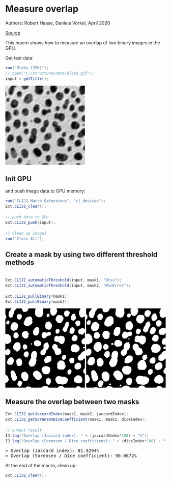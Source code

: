 

# Measure overlap
Authors: Robert Haase, Daniela Vorkel, April 2020

[Source](https://github.com/clij/clij2-docs/tree/master/src/main/macro/measure_overlap.ijm)


This macro shows how to measure an overlap 
of two binary images in the GPU.

Get test data:

```java
run("Blobs (25K)");
// open("C:/structure/data/blobs.gif");
input = getTitle();

```
<a href="image_1588707322243.png"><img src="image_1588707322243.png" width="250" alt="blobs.gif"/></a>

## Init GPU
and push image data to GPU memory:

```java
run("CLIJ2 Macro Extensions", "cl_device=");
Ext.CLIJ2_clear();

// push data to GPU
Ext.CLIJ2_push(input);

// clean up ImageJ
run("Close All");


```

## Create a mask by using two different threshold methods

```java

Ext.CLIJ2_automaticThreshold(input, mask1, "Otsu");
Ext.CLIJ2_automaticThreshold(input, mask2, "MinError");

Ext.CLIJ2_pullBinary(mask1);
Ext.CLIJ2_pullBinary(mask2);

```
<a href="image_1588707322448.png"><img src="image_1588707322448.png" width="250" alt="CLIJ2_automaticThreshold_result93"/></a>
<a href="image_1588707322482.png"><img src="image_1588707322482.png" width="250" alt="CLIJ2_automaticThreshold_result94"/></a>

## Measure the overlap between two masks

```java
Ext.CLIJ2_getJaccardIndex(mask1, mask2, jaccardIndex);
Ext.CLIJ2_getSorensenDiceCoefficient(mask1, mask2, diceIndex);

// output result
IJ.log("Overlap (Jaccard index): " + (jaccardIndex*100) + "%");
IJ.log("Overlap (Sorensen / Dice coefficient): " + (diceIndex*100) + "%");


```
<pre>
> Overlap (Jaccard index): 81.9294%
> Overlap (Sorensen / Dice coefficient): 90.0672%
</pre>

At the end of the macro, clean up:

```java
Ext.CLIJ2_clear();
```



```
```
